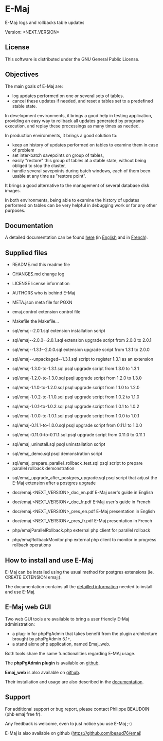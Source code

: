 E-Maj
=====

E-Maj: logs and rollbacks table updates

Version: <NEXT_VERSION>


License
-------

This software is distributed under the GNU General Public License.


Objectives
----------

The main goals of E-Maj are:

 * log updates performed on one or several sets of tables.
 * cancel these updates if needed, and reset a tables set to a predefined stable state.

In development environments, it brings a good help in testing application, providing an easy way to rollback all updates generated by programs execution, and replay these processings as many times as needed.

In production environments, it brings a good solution to:

 * keep an history of updates performed on tables to examine them in case of problem
 * set inter-batch savepoints on group of tables,
 * easily "restore" this group of tables at a stable state, without being obliged to stop the cluster,
 * handle several savepoints during batch windows, each of them been usable at any time as "restore point".

It brings a good alternative to the management of several database disk images.

In both environments, being able to examine the history of updates performed on tables can be very helpful in debugging work or for any other purposes.


Documentation
-------------

A detailed documentation can be found [here](http://emaj.readthedocs.io) (in [English](http://emaj.readthedocs.io/en/latest/) and in [French](http://emaj.readthedocs.io/fr/latest/)).


Supplied files
--------------

 * README.md                                   this readme file
 * CHANGES.md                                  change log
 * LICENSE                                     license information 
 * AUTHORS                                     who is behind E-Maj
 * META.json                                   meta file for PGXN
 * emaj.control                                extension control file
 * Makefile                                    the Makefile...

 * sql/emaj--2.0.1.sql                         extension installation script
 * sql/emaj--2.0.0--2.0.1.sql                  extension upgrade script from 2.0.0 to 2.0.1
 * sql/emaj--1.3.1--2.0.0.sql                  extension upgrade script from 1.3.1 to 2.0.0
 * sql/emaj--unpackaged--1.3.1.sql             script to register 1.3.1 as an extension
 * sql/emaj-1.3.0-to-1.3.1.sql                 psql upgrade script from 1.3.0 to 1.3.1
 * sql/emaj-1.2.0-to-1.3.0.sql                 psql upgrade script from 1.2.0 to 1.3.0
 * sql/emaj-1.1.0-to-1.2.0.sql                 psql upgrade script from 1.1.0 to 1.2.0
 * sql/emaj-1.0.2-to-1.1.0.sql                 psql upgrade script from 1.0.2 to 1.1.0
 * sql/emaj-1.0.1-to-1.0.2.sql                 psql upgrade script from 1.0.1 to 1.0.2
 * sql/emaj-1.0.0-to-1.0.1.sql                 psql upgrade script from 1.0.0 to 1.0.1
 * sql/emaj-0.11.1-to-1.0.0.sql                psql upgrade script from 0.11.1 to 1.0.0
 * sql/emaj-0.11.0-to-0.11.1.sql               psql upgrade script from 0.11.0 to 0.11.1
 * sql/emaj_uninstall.sql                      psql uninstallation script
 * sql/emaj_demo.sql                           psql demonstration script
 * sql/emaj_prepare_parallel_rollback_test.sql psql script to prepare parallel rollback demonstration
 * sql/emaj_upgrade_after_postgres_upgrade.sql psql script that adjust the E-Maj extension after a postgres upgrade

 * doc/emaj.<NEXT_VERSION>_doc_en.pdf          E-Maj user's guide in English
 * doc/emaj.<NEXT_VERSION>_doc_fr.pdf          E-Maj user's guide in French
 * doc/emaj.<NEXT_VERSION>_pres_en.pdf     	   E-Maj presentation in English
 * doc/emaj.<NEXT_VERSION>_pres_fr.pdf	       E-Maj presentation in French

 * php/emajParallelRollback.php                external php client for parallel rollback
 * php/emajRollbackMonitor.php                 external php client to monitor in progress rollback operations


How to install and use E-Maj
----------------------------

E-Maj can be installed using the usual method for postgres extensions (ie. CREATE EXTENSION emaj;).

The documentation contains all the [detailled information](http://emaj.readthedocs.io/en/stable/download.html) needed to install and use E-Maj.


E-Maj web GUI
-------------

Two web GUI tools are available to bring a user friendly E-Maj administration:

 * a plug-in for phpPgAdmin that takes benefit from the plugin architecture brought by phpPgAdmin 5.1+,
 * a stand alone php application, named Emaj_web.

Both tools share the same functionalities regarding E-MAj usage.

The **phpPgAdmin plugin** is available on [github](https://github.com/beaud76/emaj_ppa_plugin).

**Emaj_web** is also available on [github](https://github.com/beaud76/emaj_web).

Their installation and usage are also described in the [documentation](http://emaj.readthedocs.io/en/latest/webOverview.html).


Support
-------

For additional support or bug report, please contact Philippe BEAUDOIN (phb <dot> emaj <at> free <dot> fr).

Any feedback is welcome, even to just notice you use E-Maj ;-)

E-Maj is also available on github (https://github.com/beaud76/emaj)


